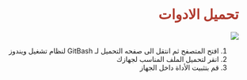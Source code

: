 <div  dir="rtl">  <h1  style="color:#B03A2E"  > تحميل الادوات  </h1>
<img  src="https://i.ytimg.com/vi/t7pasiwt-Yw/maxresdefault.jpg">


 1. افتح المتصفح ثم انتقل الى صفحه التحميل لـ GitBash لنظام تشغيل ويندوز
 2. انقر لتحميل الملف المناسب لجهازك
 3. قم بتثبيت الأداة داخل الجهاز 

 </div>
